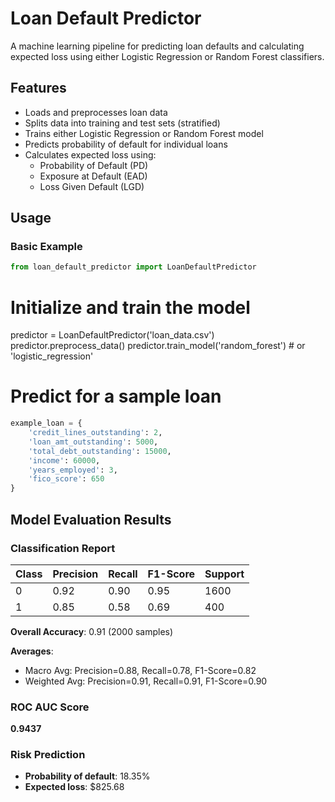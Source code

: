 # Loan Default Predictor

A machine learning pipeline for predicting loan defaults and calculating expected loss using either Logistic Regression or Random Forest classifiers.

## Features

- Loads and preprocesses loan data
- Splits data into training and test sets (stratified)
- Trains either Logistic Regression or Random Forest model
- Predicts probability of default for individual loans
- Calculates expected loss using:
  - Probability of Default (PD)
  - Exposure at Default (EAD)
  - Loss Given Default (LGD)

## Usage

### Basic Example

```python
from loan_default_predictor import LoanDefaultPredictor
```

# Initialize and train the model
predictor = LoanDefaultPredictor('loan_data.csv')
predictor.preprocess_data()
predictor.train_model('random_forest')  # or 'logistic_regression'

# Predict for a sample loan
```python
example_loan = {
    'credit_lines_outstanding': 2,
    'loan_amt_outstanding': 5000,
    'total_debt_outstanding': 15000,
    'income': 60000,
    'years_employed': 3,
    'fico_score': 650
}
```
## Model Evaluation Results

### Classification Report

| Class | Precision | Recall | F1-Score | Support |
|-------|-----------|--------|----------|---------|
| 0     | 0.92      | 0.90   | 0.95     | 1600    |
| 1     | 0.85      | 0.58   | 0.69     | 400     |

**Overall Accuracy**: 0.91 (2000 samples)

**Averages**:
- Macro Avg: Precision=0.88, Recall=0.78, F1-Score=0.82
- Weighted Avg: Precision=0.91, Recall=0.91, F1-Score=0.90

### ROC AUC Score
**0.9437**

### Risk Prediction
- **Probability of default**: 18.35%
- **Expected loss**: $825.68
